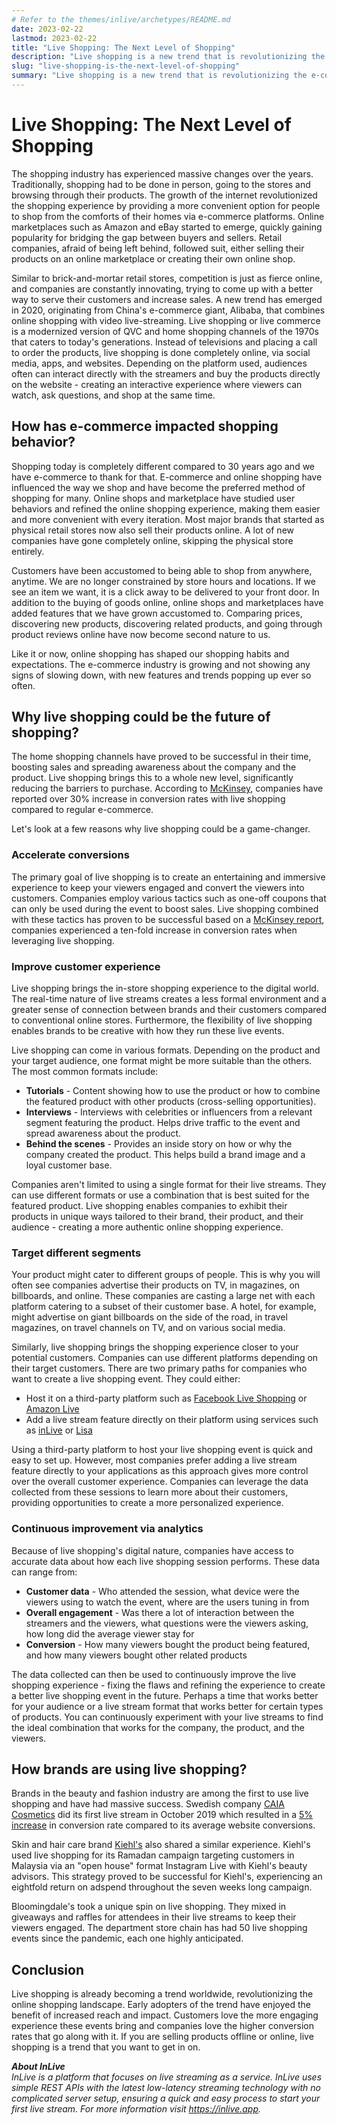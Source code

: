 ```yaml
---
# Refer to the themes/inlive/archetypes/README.md
date: 2023-02-22
lastmod: 2023-02-22
title: "Live Shopping: The Next Level of Shopping"
description: "Live shopping is a new trend that is revolutionizing the e-commerce space. It combines online shopping with live streaming to create a more engaging customer experience."
slug: "live-shopping-is-the-next-level-of-shopping"
summary: "Live shopping is a new trend that is revolutionizing the e-commerce space. It combines online shopping with live streaming to create a more engaging customer experience."
---
```


# Live Shopping: The Next Level of Shopping

The shopping industry has experienced massive changes over the years. Traditionally, shopping had to be done in person, going to the stores and browsing through their products. The growth of the internet revolutionized the shopping experience by providing a more convenient option for people to shop from the comforts of their homes via e-commerce platforms. Online marketplaces such as Amazon and eBay started to emerge, quickly gaining popularity for bridging the gap between buyers and sellers. Retail companies, afraid of being left behind, followed suit, either selling their products on an online marketplace or creating their own online shop.

Similar to brick-and-mortar retail stores, competition is just as fierce online, and companies are constantly innovating, trying to come up with a better way to serve their customers and increase sales. A new trend has emerged in 2020, originating from China's e-commerce giant, Alibaba, that combines online shopping with video live-streaming. Live shopping or live commerce is a modernized version of QVC and home shopping channels of the 1970s that caters to today's generations. Instead of televisions and placing a call to order the products, live shopping is done completely online, via social media, apps, and websites. Depending on the platform used, audiences often can interact directly with the streamers and buy the products directly on the website - creating an interactive experience where viewers can watch, ask questions, and shop at the same time.

## How has e-commerce impacted shopping behavior?

Shopping today is completely different compared to 30 years ago and we have e-commerce to thank for that. E-commerce and online shopping have influenced the way we shop and have become the preferred method of shopping for many. Online shops and marketplace have studied user behaviors and refined the online shopping experience, making them easier and more convenient with every iteration. Most major brands that started as physical retail stores now also sell their products online. A lot of new companies have gone completely online, skipping the physical store entirely.

Customers have been accustomed to being able to shop from anywhere, anytime. We are no longer constrained by store hours and locations. If we see an item we want, it is a click away to be delivered to your front door. In addition to the buying of goods online, online shops and marketplaces have added features that we have grown accustomed to. Comparing prices, discovering new products, discovering related products, and going through product reviews online have now become second nature to us.

Like it or now, online shopping has shaped our shopping habits and expectations. The e-commerce industry is growing and not showing any signs of slowing down, with new features and trends popping up ever so often.

## Why live shopping could be the future of shopping?

The home shopping channels have proved to be successful in their time, boosting sales and spreading awareness about the company and the product. Live shopping brings this to a whole new level, significantly reducing the barriers to purchase. According to <a href="https://www.mckinsey.com/business-functions/mckinsey-digital/our-insights/its-showtime-how-live-commerce-is-transforming-the-shopping-experience" target="_blank" rel="noreferrer">McKinsey</a>, companies have reported over 30% increase in conversion rates with live shopping compared to regular e-commerce.

Let's look at a few reasons why live shopping could be a game-changer.

### Accelerate conversions

The primary goal of live shopping is to create an entertaining and immersive experience to keep your viewers engaged and convert the viewers into customers. Companies employ various tactics such as one-off coupons that can only be used during the event to boost sales. Live shopping combined with these tactics has proven to be successful based on a <a href="https://www.mckinsey.com/business-functions/mckinsey-digital/our-insights/its-showtime-how-live-commerce-is-transforming-the-shopping-experience" target="_blank" rel="noreferrer">McKinsey report</a>, companies experienced a ten-fold increase in conversion rates when leveraging live shopping.

### Improve customer experience

Live shopping brings the in-store shopping experience to the digital world. The real-time nature of live streams creates a less formal environment and a greater sense of connection between brands and their customers compared to conventional online stores. Furthermore, the flexibility of live shopping enables brands to be creative with how they run these live events.

Live shopping can come in various formats. Depending on the product and your target audience, one format might be more suitable than the others. The most common formats include:

- **Tutorials** - Content showing how to use the product or how to combine the featured product with other products (cross-selling opportunities).
- **Interviews** - Interviews with celebrities or influencers from a relevant segment featuring the product. Helps drive traffic to the event and spread awareness about the product.
- **Behind the scenes** - Provides an inside story on how or why the company created the product. This helps build a brand image and a loyal customer base.

Companies aren't limited to using a single format for their live streams. They can use different formats or use a combination that is best suited for the featured product. Live shopping enables companies to exhibit their products in unique ways tailored to their brand, their product, and their audience - creating a more authentic online shopping experience.

### Target different segments

Your product might cater to different groups of people. This is why you will often see companies advertise their products on TV, in magazines, on billboards, and online. These companies are casting a large net with each platform catering to a subset of their customer base. A hotel, for example, might advertise on giant billboards on the side of the road, in travel magazines, on travel channels on TV, and on various social media.

Similarly, live shopping brings the shopping experience closer to your potential customers. Companies can use different platforms depending on their target customers. There are two primary paths for companies who want to create a live shopping event. They could either:

- Host it on a third-party platform such as <a href="https://www.facebook.com/business/tools/live-shopping" target="_blank" rel="noreferrer">Facebook Live Shopping</a> or <a href="https://www.amazon.com/live" target="_blank" rel="noreferrer">Amazon Live</a>
- Add a live stream feature directly on their platform using services such as <a href="https://inlive.app" target="_blank">inLive</a> or <a href="https://www.hello-lisa.com" target="_blank" rel="noreferrer">Lisa</a>

Using a third-party platform to host your live shopping event is quick and easy to set up. However, most companies prefer adding a live stream feature directly to your applications as this approach gives more control over the overall customer experience. Companies can leverage the data collected from these sessions to learn more about their customers, providing opportunities to create a more personalized experience.

### Continuous improvement via analytics

Because of live shopping's digital nature, companies have access to accurate data about how each live shopping session performs. These data can range from:

- **Customer data** - Who attended the session, what device were the viewers using to watch the event, where are the users tuning in from
- **Overall engagement** - Was there a lot of interaction between the streamers and the viewers, what questions were the viewers asking, how long did the average viewer stay for
- **Conversion** - How many viewers bought the product being featured, and how many viewers bought other related products

The data collected can then be used to continuously improve the live shopping experience - fixing the flaws and refining the experience to create a better live shopping event in the future. Perhaps a time that works better for your audience or a live stream format that works better for certain types of products. You can continuously experiment with your live streams to find the ideal combination that works for the company, the product, and the viewers.

## How brands are using live shopping?

Brands in the beauty and fashion industry are among the first to use live shopping and have had massive success. Swedish company <a href="https://caiacosmetics.com/" target="_blank" rel="noreferrer">CAIA Cosmetics</a> did its first live stream in October 2019 which resulted in a <a href="https://sleeknote.com/blog/what-is-a-good-conversion-rate" target="_blank" rel="noreferrer">5% increase</a> in conversion rate compared to its average website conversions.

Skin and hair care brand <a href="https://www.kiehls.com" target="_blank" rel="noreferrer">Kiehl's</a> also shared a similar experience. Kiehl's used live shopping for its Ramadan campaign targeting customers in Malaysia via an "open house" format Instagram Live with Kiehl's beauty advisors. This strategy proved to be successful for Kiehl's, experiencing an eightfold return on adspend throughout the seven weeks long campaign.

Bloomingdale's took a unique spin on live shopping. They mixed in giveaways and raffles for attendees in their live streams to keep their viewers engaged. The department store chain has had 50 live shopping events since the pandemic, each one highly anticipated.

## Conclusion

Live shopping is already becoming a trend worldwide, revolutionizing the online shopping landscape. Early adopters of the trend have enjoyed the benefit of increased reach and impact. Customers love the more engaging experience these events bring and companies love the higher conversion rates that go along with it. If you are selling products offline or online, live shopping is a trend that you want to get in on.

***About InLive***
<br>
*InLive is a platform that focuses on live streaming as a service. InLive uses simple REST APIs with the latest low-latency streaming technology with no complicated server setup, ensuring a quick and easy process to start your first live stream. For more information visit https://inlive.app.*
